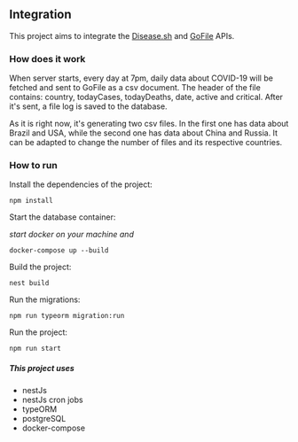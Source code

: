 ## Integration

This project aims to integrate the [Disease.sh](https://disease.sh/) and [GoFile](https://gofile.io/api) APIs. 


### How does it work
When server starts, every day at 7pm, daily data about COVID-19 will be fetched and sent to GoFile as a csv document. The header of the file contains: country, todayCases, todayDeaths, date, active and critical. After it's sent, a file log is saved to the database. 

As it is right now, it's generating two csv files. In the first one has data about Brazil and USA, while the second one has data about China and Russia. It can be adapted to change the number of files and its respective countries. 


### How to run

Install the dependencies of the project: 
```
npm install
```


Start the database container: 

*start docker on your machine and*
```
docker-compose up --build 
```


Build the project: 
```
nest build
```


Run the migrations: 
```
npm run typeorm migration:run
```


Run the project: 
```
npm run start
```


##### This project uses
- nestJs
- nestJs cron jobs
- typeORM
- postgreSQL
- docker-compose
